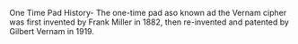 One Time Pad History-
The one-time pad aso known ad the Vernam cipher was first invented by Frank Miller in 1882, then re-invented and patented by Gilbert Vernam in 1919.
